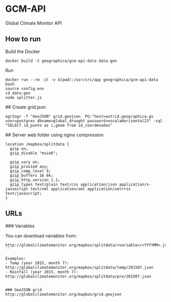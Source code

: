# GCM-API
Global Climate Monitor API


## How to run
Build the Docker
```
docker build -t geographica/gcm-api-data data-gen
```
Run 
```
docker run --rm -it -v $(pwd):/usr/src/app geographica/gcm-api-data bash
source config.env
cd data-gen
node splitter.js
```


## Create grid.json

```
ogr2ogr -f "GeoJSON" grid.geojson  PG:"host=astrid.geographica.gs user=postgres dbname=global_drought password=escalaHorizontal23" -sql "SELECT id_punto as i,geom from id_coordenadas"
```

## Server web folder using nginx compression
```
location /mapbox/splitdata {
  gzip on;
  gzip_disable "msie6";

  gzip_vary on;
  gzip_proxied any;
  gzip_comp_level 9;
  gzip_buffers 16 8k;
  gzip_http_version 1.1;
  gzip_types text/plain text/css application/json application/x-javascript text/xml application/xml application/xml+rss text/javascript;
}
```

## URLs

### Variables

You can download variables from:
```
http://globalclimatemonitor.org/mapbox/splitdata/<variable>/<YYYYMM>.json
``

Examples:
- Temp (year 2015, month 7): http://globalclimatemonitor.org/mapbox/splitdata/temp/201507.json
- Rainfall (year 2015, month 7): http://globalclimatemonitor.org/mapbox/splitdata/pre/201507.json


### GeoJSON grid
http://globalclimatemonitor.org/mapbox/grid.geojson